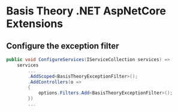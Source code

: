 # Basis Theory .NET AspNetCore Extensions

## Configure the exception filter

```csharp
public void ConfigureServices(IServiceCollection services) =>
    services
        ...
        .AddScoped<BasisTheoryExceptionFilter>();
        .AddControllers(o =>
        {
            options.Filters.Add<BasisTheoryExceptionFilter>();
        })
        ...
```
